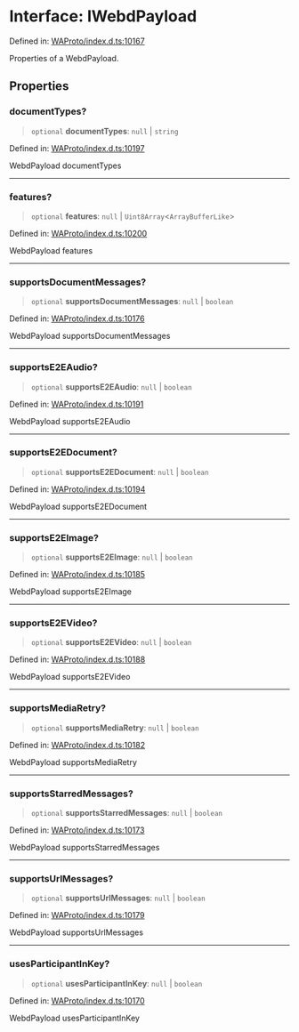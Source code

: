# Interface: IWebdPayload

Defined in: [WAProto/index.d.ts:10167](https://github.com/Fokusdotid/bail/blob/3bcafd64e13ba51a595ace0ee7bd2c9c52ab1814/WAProto/index.d.ts#L10167)

Properties of a WebdPayload.

## Properties

### documentTypes?

> `optional` **documentTypes**: `null` \| `string`

Defined in: [WAProto/index.d.ts:10197](https://github.com/Fokusdotid/bail/blob/3bcafd64e13ba51a595ace0ee7bd2c9c52ab1814/WAProto/index.d.ts#L10197)

WebdPayload documentTypes

***

### features?

> `optional` **features**: `null` \| `Uint8Array`\<`ArrayBufferLike`\>

Defined in: [WAProto/index.d.ts:10200](https://github.com/Fokusdotid/bail/blob/3bcafd64e13ba51a595ace0ee7bd2c9c52ab1814/WAProto/index.d.ts#L10200)

WebdPayload features

***

### supportsDocumentMessages?

> `optional` **supportsDocumentMessages**: `null` \| `boolean`

Defined in: [WAProto/index.d.ts:10176](https://github.com/Fokusdotid/bail/blob/3bcafd64e13ba51a595ace0ee7bd2c9c52ab1814/WAProto/index.d.ts#L10176)

WebdPayload supportsDocumentMessages

***

### supportsE2EAudio?

> `optional` **supportsE2EAudio**: `null` \| `boolean`

Defined in: [WAProto/index.d.ts:10191](https://github.com/Fokusdotid/bail/blob/3bcafd64e13ba51a595ace0ee7bd2c9c52ab1814/WAProto/index.d.ts#L10191)

WebdPayload supportsE2EAudio

***

### supportsE2EDocument?

> `optional` **supportsE2EDocument**: `null` \| `boolean`

Defined in: [WAProto/index.d.ts:10194](https://github.com/Fokusdotid/bail/blob/3bcafd64e13ba51a595ace0ee7bd2c9c52ab1814/WAProto/index.d.ts#L10194)

WebdPayload supportsE2EDocument

***

### supportsE2EImage?

> `optional` **supportsE2EImage**: `null` \| `boolean`

Defined in: [WAProto/index.d.ts:10185](https://github.com/Fokusdotid/bail/blob/3bcafd64e13ba51a595ace0ee7bd2c9c52ab1814/WAProto/index.d.ts#L10185)

WebdPayload supportsE2EImage

***

### supportsE2EVideo?

> `optional` **supportsE2EVideo**: `null` \| `boolean`

Defined in: [WAProto/index.d.ts:10188](https://github.com/Fokusdotid/bail/blob/3bcafd64e13ba51a595ace0ee7bd2c9c52ab1814/WAProto/index.d.ts#L10188)

WebdPayload supportsE2EVideo

***

### supportsMediaRetry?

> `optional` **supportsMediaRetry**: `null` \| `boolean`

Defined in: [WAProto/index.d.ts:10182](https://github.com/Fokusdotid/bail/blob/3bcafd64e13ba51a595ace0ee7bd2c9c52ab1814/WAProto/index.d.ts#L10182)

WebdPayload supportsMediaRetry

***

### supportsStarredMessages?

> `optional` **supportsStarredMessages**: `null` \| `boolean`

Defined in: [WAProto/index.d.ts:10173](https://github.com/Fokusdotid/bail/blob/3bcafd64e13ba51a595ace0ee7bd2c9c52ab1814/WAProto/index.d.ts#L10173)

WebdPayload supportsStarredMessages

***

### supportsUrlMessages?

> `optional` **supportsUrlMessages**: `null` \| `boolean`

Defined in: [WAProto/index.d.ts:10179](https://github.com/Fokusdotid/bail/blob/3bcafd64e13ba51a595ace0ee7bd2c9c52ab1814/WAProto/index.d.ts#L10179)

WebdPayload supportsUrlMessages

***

### usesParticipantInKey?

> `optional` **usesParticipantInKey**: `null` \| `boolean`

Defined in: [WAProto/index.d.ts:10170](https://github.com/Fokusdotid/bail/blob/3bcafd64e13ba51a595ace0ee7bd2c9c52ab1814/WAProto/index.d.ts#L10170)

WebdPayload usesParticipantInKey
